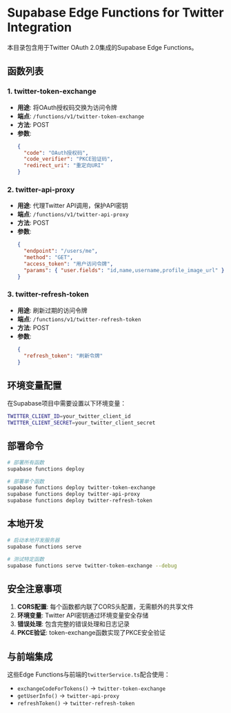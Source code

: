 # Supabase Edge Functions for Twitter Integration

本目录包含用于Twitter OAuth 2.0集成的Supabase Edge Functions。

## 函数列表

### 1. twitter-token-exchange
- **用途**: 将OAuth授权码交换为访问令牌
- **端点**: `/functions/v1/twitter-token-exchange`
- **方法**: POST
- **参数**:
  ```json
  {
    "code": "OAuth授权码",
    "code_verifier": "PKCE验证码",
    "redirect_uri": "重定向URI"
  }
  ```

### 2. twitter-api-proxy
- **用途**: 代理Twitter API调用，保护API密钥
- **端点**: `/functions/v1/twitter-api-proxy`
- **方法**: POST
- **参数**:
  ```json
  {
    "endpoint": "/users/me",
    "method": "GET",
    "access_token": "用户访问令牌",
    "params": { "user.fields": "id,name,username,profile_image_url" }
  }
  ```

### 3. twitter-refresh-token
- **用途**: 刷新过期的访问令牌
- **端点**: `/functions/v1/twitter-refresh-token`
- **方法**: POST
- **参数**:
  ```json
  {
    "refresh_token": "刷新令牌"
  }
  ```

## 环境变量配置

在Supabase项目中需要设置以下环境变量：

```bash
TWITTER_CLIENT_ID=your_twitter_client_id
TWITTER_CLIENT_SECRET=your_twitter_client_secret
```

## 部署命令

```bash
# 部署所有函数
supabase functions deploy

# 部署单个函数
supabase functions deploy twitter-token-exchange
supabase functions deploy twitter-api-proxy
supabase functions deploy twitter-refresh-token
```

## 本地开发

```bash
# 启动本地开发服务器
supabase functions serve

# 测试特定函数
supabase functions serve twitter-token-exchange --debug
```

## 安全注意事项

1. **CORS配置**: 每个函数都内联了CORS头配置，无需额外的共享文件
2. **环境变量**: Twitter API密钥通过环境变量安全存储
3. **错误处理**: 包含完整的错误处理和日志记录
4. **PKCE验证**: token-exchange函数实现了PKCE安全验证

## 与前端集成

这些Edge Functions与前端的`twitterService.ts`配合使用：

- `exchangeCodeForTokens()` → `twitter-token-exchange`
- `getUserInfo()` → `twitter-api-proxy`
- `refreshToken()` → `twitter-refresh-token`
